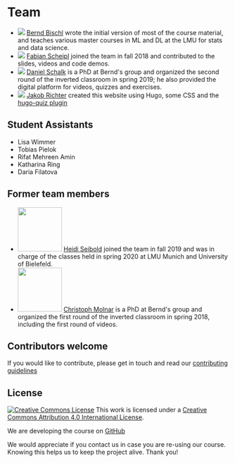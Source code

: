 # Team

- ![](https://www.slds.stat.uni-muenchen.de/images/bernd.jpg) [Bernd Bischl](https://www.compstat.statistik.uni-muenchen.de/people/bischl/)
  wrote the initial version of most of the course material, and teaches various master courses in ML and DL at the LMU for stats and data science.
- ![](https://www.biostat.statistik.uni-muenchen.de/bilder/fscheipl.png) [Fabian Scheipl](https://www.biostat.statistik.uni-muenchen.de/personen/mitarbeiter/scheipl/index.html)
  joined the team in fall 2018 and contributed to the slides, videos and code demos.
- ![](https://avatars.githubusercontent.com/u/20367117?v=4) [Daniel Schalk](https://www.compstat.statistik.uni-muenchen.de/people/schalk)
  is a PhD at Bernd's group and organized the second round of the inverted classroom in spring 2019; he also provided the digital platform for videos, quizzes and exercises.
- ![](https://avatars.githubusercontent.com/u/1888623?v=4) [Jakob Richter](https://jakob-r.de/)
  created this website using Hugo, some CSS and the [hugo-quiz plugin](https://github.com/bonartm/hugo-quiz)

## Student Assistants

- Lisa Wimmer
- Tobias Pielok
- Rifat Mehreen Amin
- Katharina Ring
- Daria Filatova

## Former team members

- <img src="https://avatars.githubusercontent.com/u/14146757?v=4" width="100px" alt> [Heidi Seibold](https://github.com/HeidiSeibold)
  joined the team in fall 2019 and was in charge of the classes held in spring 2020 at LMU Munich and University of Bielefeld.
- <img src="https://avatars.githubusercontent.com/u/1632100?v=4" width="100px" alt> [Christoph Molnar](https://christophm.github.io/)
  is a PhD at Bernd's group and organized the first round of the inverted classroom in spring 2018, including the first round of videos.


## Contributors welcome

If you would like to contribute, please get in touch and read our
[contributing guidelines](../CONTRIBUTING.md)


## License
[![Creative Commons License](https://i.creativecommons.org/l/by/4.0/88x31.png)](http://creativecommons.org/licenses/by/4.0/)
This work is licensed under a [Creative Commons Attribution 4.0 International License](http://creativecommons.org/licenses/by/4.0/).

We are developing the course on [GitHub](https://github.com/compstat-lmu/lecture_i2ml)

We would appreciate if you contact us in case you are re-using our course.
Knowing this helps us to keep the project alive. Thank you!
